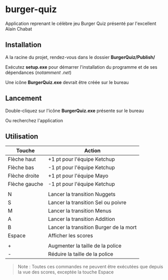 # burger-quiz
Application reprenant le célèbre jeu Burger Quiz présenté par l'excellent Alain Chabat

## Installation
A la racine du projet, rendez-vous dans le dossier **BurgerQuiz/Publish/**

Exécutez **setup.exe** pour démarrer l'installation du programme et de ses dépendances (*notamment .net*)

Une icône **BurgerQuiz.exe** devrait être créée sur le bureau

## Lancement
Double-cliquez sur l'icône **BurgerQuiz.exe** présente sur le bureau

Ou recherchez l'application

## Utilisation
|Touche|Action|
|--|--|
|Flèche haut|+1 pt pour l'équipe Ketchup|
|Flèche bas|-1 pt pour l'équipe Ketchup|
|Flèche droite|+1 pt pour l'équipe Mayo|
|Flèche gauche|-1 pt pour l'équipe Ketchup|
|||
|N|Lancer la transition Nuggets|
|S|Lancer la transition Sel ou poivre|
|M|Lancer la transition Menus|
|A|Lancer la transition Addition|
|B|Lancer la transition Burger de la mort|
|Espace|Afficher les scores|
|||
|+|Augmenter la taille de la police|
|-|Réduire la taille de la police|

> Note : Toutes ces commandes ne peuvent être exécutées que depuis la vue des scores, exceptée la touche Espace
